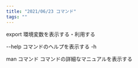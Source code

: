 ```yaml
---
title: "2021/06/23 コマンド"
tags: ""
---
```


export 環境変数を表示する・利用する

\--help コマンドのヘルプを表示する
\-h

man コマンド
コマンドの詳細なマニュアルを表示する
